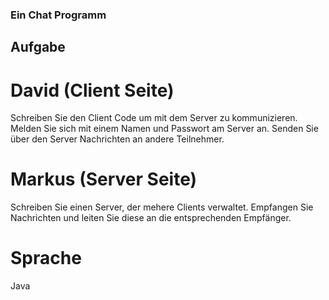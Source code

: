 ### Ein Chat Programm
## Aufgabe
# David (Client Seite)
Schreiben Sie den Client Code um mit dem Server zu kommunizieren. Melden Sie sich mit einem Namen und Passwort am Server an. Senden Sie über den Server Nachrichten an andere Teilnehmer.
# Markus (Server Seite)
Schreiben Sie einen Server, der mehere Clients verwaltet. Empfangen Sie Nachrichten und leiten Sie diese an die entsprechenden Empfänger.
# Sprache
Java
